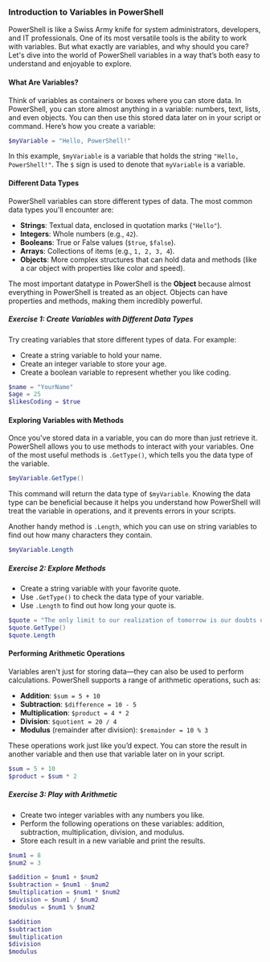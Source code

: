 ### Introduction to Variables in PowerShell

PowerShell is like a Swiss Army knife for system administrators, developers, and IT professionals. One of its most versatile tools is the ability to work with variables. But what exactly are variables, and why should you care? Let's dive into the world of PowerShell variables in a way that’s both easy to understand and enjoyable to explore.

#### What Are Variables?

Think of variables as containers or boxes where you can store data. In PowerShell, you can store almost anything in a variable: numbers, text, lists, and even objects. You can then use this stored data later on in your script or command. Here’s how you create a variable:

```powershell
$myVariable = "Hello, PowerShell!"
```

In this example, `$myVariable` is a variable that holds the string `"Hello, PowerShell!"`. The `$` sign is used to denote that `myVariable` is a variable.

#### Different Data Types

PowerShell variables can store different types of data. The most common data types you'll encounter are:

- **Strings**: Textual data, enclosed in quotation marks (`"Hello"`).
- **Integers**: Whole numbers (e.g., `42`).
- **Booleans**: True or False values (`$true`, `$false`).
- **Arrays**: Collections of items (e.g., `1, 2, 3, 4`).
- **Objects**: More complex structures that can hold data and methods (like a car object with properties like color and speed).

The most important datatype in PowerShell is the **Object** because almost everything in PowerShell is treated as an object. Objects can have properties and methods, making them incredibly powerful.

##### Exercise 1: Create Variables with Different Data Types

Try creating variables that store different types of data. For example:

- Create a string variable to hold your name.
- Create an integer variable to store your age.
- Create a boolean variable to represent whether you like coding.

```powershell
$name = "YourName"
$age = 25
$likesCoding = $true
```

#### Exploring Variables with Methods

Once you've stored data in a variable, you can do more than just retrieve it. PowerShell allows you to use methods to interact with your variables. One of the most useful methods is `.GetType()`, which tells you the data type of the variable.

```powershell
$myVariable.GetType()
```

This command will return the data type of `$myVariable`. Knowing the data type can be beneficial because it helps you understand how PowerShell will treat the variable in operations, and it prevents errors in your scripts.

Another handy method is `.Length`, which you can use on string variables to find out how many characters they contain.

```powershell
$myVariable.Length
```

##### Exercise 2: Explore Methods

- Create a string variable with your favorite quote.
- Use `.GetType()` to check the data type of your variable.
- Use `.Length` to find out how long your quote is.

```powershell
$quote = "The only limit to our realization of tomorrow is our doubts of today."
$quote.GetType()
$quote.Length
```

#### Performing Arithmetic Operations

Variables aren't just for storing data—they can also be used to perform calculations. PowerShell supports a range of arithmetic operations, such as:

- **Addition**: `$sum = 5 + 10`
- **Subtraction**: `$difference = 10 - 5`
- **Multiplication**: `$product = 4 * 2`
- **Division**: `$quotient = 20 / 4`
- **Modulus** (remainder after division): `$remainder = 10 % 3`

These operations work just like you’d expect. You can store the result in another variable and then use that variable later on in your script.

```powershell
$sum = 5 + 10
$product = $sum * 2
```

##### Exercise 3: Play with Arithmetic

- Create two integer variables with any numbers you like.
- Perform the following operations on these variables: addition, subtraction, multiplication, division, and modulus.
- Store each result in a new variable and print the results.

```powershell
$num1 = 8
$num2 = 3

$addition = $num1 + $num2
$subtraction = $num1 - $num2
$multiplication = $num1 * $num2
$division = $num1 / $num2
$modulus = $num1 % $num2

$addition
$subtraction
$multiplication
$division
$modulus
```
